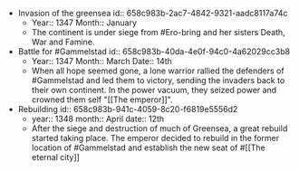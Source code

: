- Invasion of the greensea
  id:: 658c983b-2ac7-4842-9321-aadc8117a74c
	- Year:: 1347
	  Month:: January
	- The continent is under siege from #Ero-bring and her sisters Death, War and Famine.
- Battle for #Gammelstad
  id:: 658c983b-40da-4e0f-94c0-4a62029cc3b8
	- Year:: 1347
	  Month:: March
	  Date:: 14th
	- When all hope seemed gone, a lone warrior rallied the defenders of #Gammelstad and led them to victory, sending the invaders back to their own continent. 
	  In the power vacuum, they seized power and crowned them self "[[The emperor]]".
- Rebuilding
  id:: 658c983b-941c-4059-8c20-f6819e5556d2
	- year:: 1348
	  month:: April
	  date:: 12th
	- After the siege and destruction of much of Greensea, a great rebuild started taking place.
	  The emperor decided to rebuild in the former location of #Gammelstad and establish the new seat of #[[The eternal city]]
